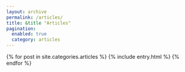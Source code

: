 ```yaml
---
layout: archive
permalink: /articles/
title: &title "Articles"
pagination: 
  enabled: true
  category: articles
---
```


{% for post in site.categories.articles %}
  {% include entry.html %}
{% endfor %}